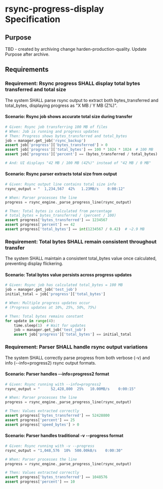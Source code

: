 # rsync-progress-display Specification

## Purpose
TBD - created by archiving change harden-production-quality. Update Purpose after archive.
## Requirements
### Requirement: Rsync progress SHALL display total bytes transferred and total size
The system SHALL parse rsync output to extract both bytes_transferred and total_bytes, displaying progress as "X MB / Y MB (Z%)".

#### Scenario: Rsync job shows accurate total size during transfer
```python
# Given: Rsync job transferring 100 MB of files
# When: Job is running and progress updates
# Then: Progress shows bytes_transferred and total_bytes
job = manager.get_job('rsync_backup')
assert job['progress']['bytes_transferred'] > 0
assert job['progress']['total_bytes'] == 100 * 1024 * 1024  # 100 MB
assert job['progress']['percent'] == (bytes_transferred / total_bytes) * 100

# And: UI displays "42 MB / 100 MB (42%)" instead of "42 MB / 0 MB"
```

#### Scenario: Rsync parser extracts total size from output
```python
# Given: Rsync output line contains total size info
rsync_output = "  1,234,567  42%   1.23MB/s    0:00:12"

# When: Parser processes the line
progress = rsync_engine._parse_progress_line(rsync_output)

# Then: Total bytes is calculated from percentage
# total_bytes = bytes_transferred / (percent / 100)
assert progress['bytes_transferred'] == 1234567
assert progress['percent'] == 42
assert progress['total_bytes'] == int(1234567 / 0.42)  # ~2.9 MB
```

### Requirement: Total bytes SHALL remain consistent throughout transfer
The system SHALL maintain a consistent total_bytes value once calculated, preventing display flickering.

#### Scenario: Total bytes value persists across progress updates
```python
# Given: Rsync job has calculated total_bytes = 100 MB
job = manager.get_job('test_job')
initial_total = job['progress']['total_bytes']

# When: Multiple progress updates occur
# (Progress updates at 10%, 25%, 50%, 75%)

# Then: Total bytes remains constant
for update in range(4):
    time.sleep(1)  # Wait for updates
    job = manager.get_job('test_job')
    assert job['progress']['total_bytes'] == initial_total
```

### Requirement: Parser SHALL handle rsync output variations
The system SHALL correctly parse progress from both verbose (-v) and info (--info=progress2) rsync output formats.

#### Scenario: Parser handles --info=progress2 format
```python
# Given: Rsync running with --info=progress2
rsync_output = "     52,428,800  25%   10.00MB/s    0:00:15"

# When: Parser processes the line
progress = rsync_engine._parse_progress_line(rsync_output)

# Then: Values extracted correctly
assert progress['bytes_transferred'] == 52428800
assert progress['percent'] == 25
assert progress['speed_bytes'] > 0
```

#### Scenario: Parser handles traditional -v --progress format
```python
# Given: Rsync running with -v --progress
rsync_output = "1,048,576  10%  500.00kB/s    0:00:30"

# When: Parser processes the line
progress = rsync_engine._parse_progress_line(rsync_output)

# Then: Values extracted correctly
assert progress['bytes_transferred'] == 1048576
assert progress['percent'] == 10
```

